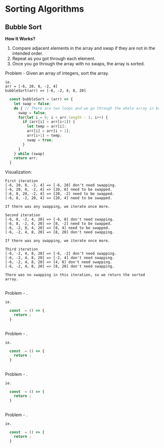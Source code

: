 # Sorting Algorithms
## Bubble Sort
**How It Works?**
1. Compare adjacent elements in the array and swap if they are not in the intended order.
2. Repeat as you got through each element.
3. Once you go through the array with no swaps, the array is sorted.

Problem - Given an array of integers, sort the array.

```
ie.
arr = [-6, 20, 8, -2, 4]
bubbleSort(arr) => [-6, -2, 4, 8, 20]
```

```js
  const bubbleSort = (arr) => {
    let swap = false;
    do { // There are two loops and we go through the whole array in both loops. O(n^2)
      swap = false;
      for(let i = 0; i < arr.length - 1; i++) {
        if (arr[i] > arr[i+1]) {
          let temp = arr[i];
          arr[i] = arr[i + 1];
          arr[i+1] = temp;
          swap = true;
        }
      }
    } while (swap)
    return arr;
  }
```

Visualization:
```
First iteration
[-6, 20, 8, -2, 4] => [-6, 20] don't need swapping.
[-6, 20, 8, -2, 4] => [20, 8] need to be swapped.
[-6, 8, 20, -2, 4] => [20, -2] need to be swapped.
[-6, 8, -2, 20, 4] => [20, 4] need to be swapped.

If there was any swapping, we iterate once more.

Second iteration
[-6, 8, -2, 4, 20] => [-6, 8] don't need swapping.
[-6, 8, -2, 4, 20] => [8, -2] need to be swapped.
[-6, -2, 8, 4, 20] => [8, 4] need to be swapped.
[-6, -2, 4, 8, 20] => [8, 20] don't need swapping.

If there was any swapping, we iterate once more.

Third iteration
[-6, -2, 4, 8, 20] => [-6, -2] don't need swapping.
[-6, -2, 4, 8, 20] => [-2, 4] don't need swapping.
[-6, -2, 4, 8, 20] => [4, 8] don't need swapping.
[-6, -2, 4, 8, 20] => [8, 20] don't need swapping.

There was no swapping in this iteration, so we return the sorted array.

```

## 

Problem - .

```
ie.
```

```js
  const  = () => {
    return ;
  }
```

## 

Problem - .

```
ie.
```

```js
  const  = () => {
    return ;
  }
```

## 

Problem - .

```
ie.
```

```js
  const  = () => {
    return ;
  }
```

## 

Problem - .

```
ie.
```

```js
  const  = () => {
    return ;
  }
```